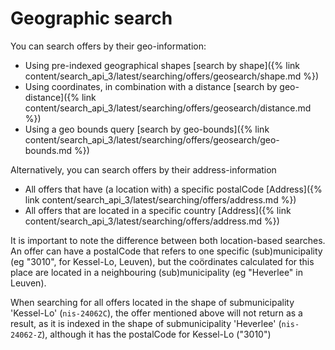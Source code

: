 ---
---

# Geographic search

You can search offers by their geo-information:

* Using pre-indexed geographical shapes [search by shape]({% link content/search_api_3/latest/searching/offers/geosearch/shape.md %})
* Using coordinates, in combination with a distance [search by geo-distance]({% link content/search_api_3/latest/searching/offers/geosearch/distance.md %})
* Using a geo bounds query [search by geo-bounds]({% link content/search_api_3/latest/searching/offers/geosearch/geo-bounds.md %})

Alternatively, you can search offers by their address-information

* All offers that have (a location with) a specific postalCode [Address]({% link content/search_api_3/latest/searching/offers/address.md %})
* All offers that are located in a specific country [Address]({% link content/search_api_3/latest/searching/offers/address.md %})

It is important to note the difference between both location-based searches. An offer can have a postalCode that refers to one specific (sub)municipality (eg "3010", for Kessel-Lo, Leuven), but the coördinates calculated for this place are located in a neighbouring (sub)municipality (eg "Heverlee" in Leuven).

When searching for all offers located in the shape of submunicipality 'Kessel-Lo' (`nis-24062C`), the offer mentioned above will not return as a result, as it is indexed in the shape of submunicipality 'Heverlee' (`nis-24062-Z`), although it has the postalCode for Kessel-Lo ("3010")
